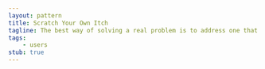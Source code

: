 ```yaml
---
layout: pattern
title: Scratch Your Own Itch
tagline: The best way of solving a real problem is to address one that you actually have.
tags:
    - users
stub: true
---
```

